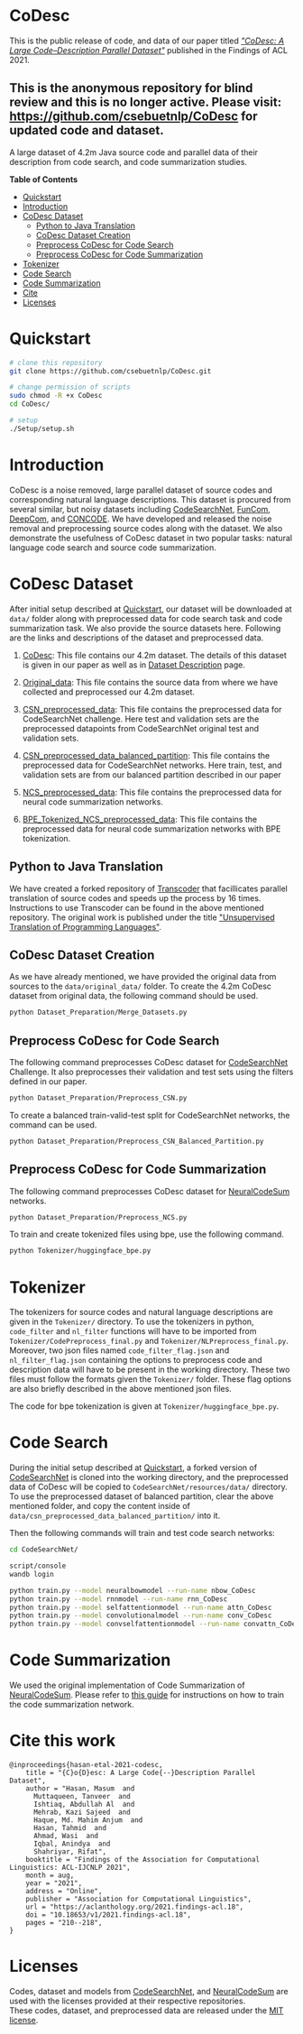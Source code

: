 # CoDesc 

This is the public release of code, and data of our paper titled [_"CoDesc: A Large Code–Description Parallel Dataset"_](https://aclanthology.org/2021.findings-acl.18/) published in the Findings of ACL 2021.

## This is the anonymous repository for blind review and this is no longer active. Please visit: https://github.com/csebuetnlp/CoDesc for updated code and dataset.

A large dataset of 4.2m Java source code and parallel data of their description from code search, and code summarization studies.


**Table of Contents**

<!-- TOC depthFrom:1 depthTo:6 withLinks:1 updateOnSave:1 orderedList:0 -->

- [Quickstart](#quickstart)
- [Introduction](#introduction)
- [CoDesc Dataset](#codesc-dataset)
    - [Python to Java Translation](#python-to-java-translation)
    - [CoDesc Dataset Creation](#codesc-dataset-creation)
    - [Preprocess CoDesc for Code Search](#preprocess-codesc-for-code-search)
    - [Preprocess CoDesc for Code Summarization](#preprocess-codesc-for-code-summarization)
- [Tokenizer](#tokenizer)
- [Code Search](#code-search)
- [Code Summarization](#code-summarization)
- [Cite](#cite-this-work)
- [Licenses](#licenses)

<!-- /TOC -->

# Quickstart
  ```bash
  # clone this repository
  git clone https://github.com/csebuetnlp/CoDesc.git
  
  # change permission of scripts
  sudo chmod -R +x CoDesc
  cd CoDesc/

  # setup
  ./Setup/setup.sh
  ```

# Introduction
CoDesc is a noise removed, large parallel dataset of source codes and corresponding natural language descriptions. This dataset is procured from several similar, but noisy datasets including [CodeSearchNet](https://github.com/github/CodeSearchNet.git), [FunCom](http://leclair.tech/data/funcom/), [DeepCom](https://github.com/xing-hu/DeepCom.git), and [CONCODE](https://github.com/sriniiyer/concode.git). We have developed and released the noise removal and preprocessing source codes along with the dataset. We also demonstrate the usefulness of CoDesc dataset in two popular tasks: natural language code search and source code summarization.


# CoDesc Dataset
After initial setup described at [Quickstart](#quickstart), our dataset will be downloaded at `data/` folder along with preprocessed data for code search task and code summarization task. We also provide the source datasets here. Following are the links and descriptions of the dataset and preprocessed data.

1. [CoDesc](https://drive.google.com/file/d/14t7fYsW0a09mfBmFJhjsZv-3obnLnNmS): This file contains our 4.2m dataset. The details of this dataset is given in our paper as well as in [Dataset Description](https://github.com/csebuetnlp/CoDesc/blob/master/Dataset%20Description.md) page.

2. [Original_data](https://drive.google.com/file/d/1cRBRNPQ9eAaSchABoUa5ng_woWR6P3P_): This file contains the source data from where we have collected and preprocessed our 4.2m dataset.

3. [CSN_preprocessed_data](https://drive.google.com/file/d/1z1ISkUkNC-ZStMivdU2poXAoh9OjooQw): This file contains the preprocessed data for CodeSearchNet challenge. Here test and validation sets are the preprocessed datapoints from CodeSearchNet original test and validation sets.

4. [CSN_preprocessed_data_balanced_partition](https://drive.google.com/file/d/1NKHb_mCH345NXcMFUBw5SxOgki8N5wsO): This file contains the preprocessed data for CodeSearchNet networks. Here train, test, and validation sets are from our balanced partition described in our paper

5. [NCS_preprocessed_data](https://drive.google.com/file/d/1bjAkUMBTXs42lXjrDycqdVJYSrDkmirB): This file contains the preprocessed data for neural code summarization networks.

6. [BPE_Tokenized_NCS_preprocessed_data](https://drive.google.com/file/d/14nHVljNMb37-tpOW59NaDY26T6z2BcXD): This file contains the preprocessed data for neural code summarization networks with BPE tokenization.

## Python to Java Translation
We have created a forked repository of [Transcoder](https://github.com/csebuetnlp/TransCoder.git) that facillicates parallel translation of source codes and speeds up the process by 16 times. Instructions to use Transcoder can be found in the above mentioned repository. The original work is published under the title ["Unsupervised Translation of Programming Languages"](https://arxiv.org/abs/2006.03511).

## CoDesc Dataset Creation
As we have already mentioned, we have provided the original data from sources to the `data/original_data/` folder. To create the 4.2m CoDesc dataset from original data, the following command should be used.
 ```bash
 python Dataset_Preparation/Merge_Datasets.py
 ```

## Preprocess CoDesc for Code Search 
The following command preprocesses CoDesc dataset for [CodeSearchNet](https://arxiv.org/abs/1909.09436) Challenge. It also preprocesses their validation and test sets using the filters defined in our paper.
 ```bash
 python Dataset_Preparation/Preprocess_CSN.py
 ```

 To create a balanced train-valid-test split for CodeSearchNet networks, the command can be used.
  ```bash
 python Dataset_Preparation/Preprocess_CSN_Balanced_Partition.py
 ```

## Preprocess CoDesc for Code Summarization
The following command preprocesses CoDesc dataset for [NeuralCodeSum](https://aclanthology.org/2020.acl-main.449/) networks.
  ```bash
 python Dataset_Preparation/Preprocess_NCS.py
 ```
 To train and create tokenized files using bpe, use the following command.
 ```bash
 python Tokenizer/huggingface_bpe.py
 ```
 
# Tokenizer
The tokenizers for source codes and natural language descriptions are given in the `Tokenizer/` directory. To use the tokenizers in python, `code_filter` and `nl_filter` functions will have to be imported from `Tokenizer/CodePreprocess_final.py` and `Tokenizer/NLPreprocess_final.py`.  Moreover, two json files named `code_filter_flag.json` and `nl_filter_flag.json` containing the options to preprocess code and description data will have to be present in the working directory. These two files must follow the formats given the `Tokenizer/` folder. These flag options are also briefly described in the above mentioned json files.  

The code for bpe tokenization is given at `Tokenizer/huggingface_bpe.py`.



# Code Search
During the initial setup described at [Quickstart](#quickstart), a forked version of [CodeSearchNet](https://github.com/csebuetnlp/CodeSearchNet.git) is cloned into the working directory, and the preprocessed data of CoDesc will be copied to `CodeSearchNet/resources/data/` directory. To use the preprocessed dataset of balanced partition, clear the above mentioned folder, and copy the content inside of `data/csn_preprocessed_data_balanced_partition/` into it.

Then the following commands will train and test code search networks:
 ```bash
 cd CodeSearchNet/
 
 script/console
 wandb login
 
 python train.py --model neuralbowmodel --run-name nbow_CoDesc
 python train.py --model rnnmodel --run-name rnn_CoDesc
 python train.py --model selfattentionmodel --run-name attn_CoDesc
 python train.py --model convolutionalmodel --run-name conv_CoDesc
 python train.py --model convselfattentionmodel --run-name convattn_CoDesc
 ```

# Code Summarization
We used the original implementation of Code Summarization of [NeuralCodeSum](https://github.com/wasiahmad/NeuralCodeSum.git). Please refer to [this guide](https://github.com/csebuetnlp/CoDesc/blob/master/CodeSummarization/README.md) for instructions on how to train the code summarization network.


# Cite this work
```
@inproceedings{hasan-etal-2021-codesc,
    title = "{C}o{D}esc: A Large Code{--}Description Parallel Dataset",
    author = "Hasan, Masum  and
      Muttaqueen, Tanveer  and
      Ishtiaq, Abdullah Al  and
      Mehrab, Kazi Sajeed  and
      Haque, Md. Mahim Anjum  and
      Hasan, Tahmid  and
      Ahmad, Wasi  and
      Iqbal, Anindya  and
      Shahriyar, Rifat",
    booktitle = "Findings of the Association for Computational Linguistics: ACL-IJCNLP 2021",
    month = aug,
    year = "2021",
    address = "Online",
    publisher = "Association for Computational Linguistics",
    url = "https://aclanthology.org/2021.findings-acl.18",
    doi = "10.18653/v1/2021.findings-acl.18",
    pages = "210--218",
}
```

# Licenses
Codes, dataset and models from [CodeSearchNet](https://github.com/github/CodeSearchNet.git), and [NeuralCodeSum](https://github.com/wasiahmad/NeuralCodeSum.git) are used with the licenses provided at their respective repositories.   
These codes, dataset, and preprocessed data are released under the [MIT license](https://github.com/csebuetnlp/CoDesc/blob/master/LICENSE).
